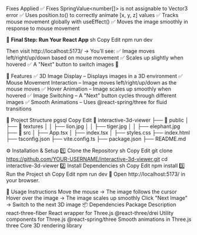 Fixes Applied
✅ Fixes SpringValue<number[]> is not assignable to Vector3 error
✅ Uses position.to() to correctly animate [x, y, z] values
✅ Tracks mouse movement globally with useEffect()
✅ Moves the image smoothly in response to mouse movement

🚀 **Final Step: Run Your React App**
sh
Copy
Edit
npm run dev

Then visit http://localhost:5173/ → You’ll see:
✅ Image moves left/right/up/down based on mouse movement
✅ Scales up slightly when hovered
✅ A "Next" button to switch images 🎉

📌 Features
✅ 3D Image Display – Displays images in a 3D environment
✅ Mouse Movement Interaction – Image moves left/right/up/down as the mouse moves
✅ Hover Animation – Image scales up smoothly when hovered
✅ Image Switching – A "Next" button cycles through different images
✅ Smooth Animations – Uses @react-spring/three for fluid transitions

📂 Project Structure
pgsql
Copy
Edit
📂 interactive-3d-viewer
 ├── 📂 public
 │    ├── 📂 textures
 │    │    ├── lion.jpg
 │    │    ├── tiger.jpg
 │    │    ├── elephant.jpg
 ├── 📂 src
 │    ├── App.tsx
 │    ├── index.tsx
 │    ├── styles.css
 ├── index.html
 ├── tsconfig.json
 ├── vite.config.ts
 ├── package.json
 ├── README.md

 ⚙️ Installation & Setup
1️⃣ Clone the Repository
sh
Copy
Edit
git clone https://github.com/YOUR-USERNAME/interactive-3d-viewer.git
cd interactive-3d-viewer
2️⃣ Install Dependencies
sh
Copy
Edit
npm install
3️⃣ Run the Project
sh
Copy
Edit
npm run dev
📌 Open http://localhost:5173/ in your browser.

📜 Usage Instructions
Move the mouse → The image follows the cursor
Hover over the image → The image scales up smoothly
Click "Next Image" → Switch to the next 3D image
📦 Dependencies
Package	Description
react-three-fiber	React wrapper for Three.js
@react-three/drei	Utility components for Three.js
@react-spring/three	Smooth animations in Three.js
three	Core 3D rendering library
